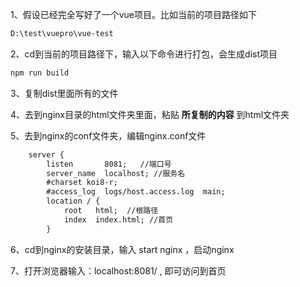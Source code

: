 

1、假设已经完全写好了一个vue项目。比如当前的项目路径如下

```txt
D:\test\vuepro\vue-test
```

2、cd到当前的项目路径下，输入以下命令进行打包，会生成dist项目

```txt
npm run build
```

3、复制dist里面所有的文件

4、去到nginx目录的html文件夹里面，粘贴 **所复制的内容** 到html文件夹

5、去到nginx的conf文件夹，编辑nginx.conf文件

```txt
    server {
        listen       8081;   //端口号
        server_name  localhost; //服务名
        #charset koi8-r;
        #access_log  logs/host.access.log  main;
        location / {
            root   html;  //根路径
            index  index.html; //首页
        }
```

6、cd到nginx的安装目录，输入 start nginx ，启动nginx

7、打开浏览器输入：localhost:8081/ , 即可访问到首页
